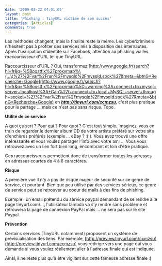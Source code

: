 ```yaml
---
date: '2009-03-22 04:01:05'
layout: post
title: 'Phishing : TinyURL victime de son succès'
categories: [Articles]
comments: true
---
```


Les méthodes changent, mais la finalité reste la même. Les cybercriminels n'hésitent pas à profiter des services mis à disposition des internautes. Après l'usurpation d'identité sur Facebook, attention au phishing via les _raccourcisseur_ d'URL tel que TinyURL.

Raccourcisseur d'URL ? Oui, transformez [http://www.google.fr/search?hl=fr&q=%5Bpostfix%2Fproxymap%\(...\)%27%2Fvar%2Frun%2Fmysqld%2Fmysqld.sock%27&meta=&btnG=Recherche+Google](http://www.google.fr/search?hl=fr&q=%5Bpostfix%2Fproxymap%5D+warning%3A+connect+to+mysql+server+localhost%3A+Can%27t+connect+to+local+MySQL+server+through+socket+%27%2Fvar%2Frun%2Fmysqld%2Fmysqld.sock%27&meta=&btnG=Recherche+Google) en _**http://tinyurl.com/ccmzsu**_, c'est plus pratique pour le partage ... mais ce n'est pas sans risque. Topo.

**Utilité de ce service**

A quoi ça sert ? Pour qui ? Pour quoi ? C'est tout simple. Imaginez-vous en train de regarder le dernier album CD de votre artiste préféré sur votre site d'enchères préférés (exemple ... eBay ? :) ). Vous avez trouvé une offre intéressante et vous voulez partager l'info avec votre ami ... Vous vous retrouvez avec un lien fort bien long, encombrant et loin d'être pratique.

Ces raccourcisseurs permettent donc de transformer toutes les adresses en adresses courtes de 4 à 8 caractères.

**Risque**

A première vue il n'y a pas de risque majeur de sécurité sur ce genre de service, et pourtant. Bien que peu utilisé par des services sérieux, ce genre de service peut se retrouver au coeur de mails à des fins de phishing.

Exemple : un email prétendu du service paypal demandant de se rendre à la page tinyurl.com/..., l'utilisateur lambda va s'y rendre sans problème et retrouvera la page de connexion PayPal mais ... ne sera pas sur le site Paypal.

**Prévention**

Certains services (TinyURL notamment) proposent un système de prévisualisation des liens. Par exemple, [http://preview.tinyurl.com/ccmzsu](http://preview.tinyurl.com/ccmzsu) vous redirige vers une page qui vous demande si vous voulez réellement aller à l'adresse finale qui est indiquée.

Ainsi, il ne reste plus qu'à être vigilant sur cette fameuse adresse finale :)
